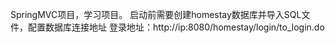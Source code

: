 SpringMVC项目，学习项目。
启动前需要创建homestay数据库并导入SQL文件，配置数据库连接地址
登录地址：http://ip:8080/homestay/login/to_login.do